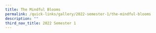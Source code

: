 ```yaml
---
title: The Mindful Blooms
permalink: /quick-links/gallery/2022-semester-1/the-mindful-blooms
description: ""
third_nav_title: 2022 Semester 1
---
```

